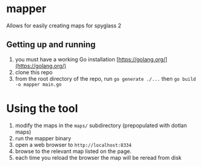 # mapper
Allows for easily creating maps for spyglass 2

## Getting up and running
1. you must have a working Go installation [https://golang.org/](https://golang.org/)
2. clone this repo
3. from the root directory of the repo, run `go generate ./...` then `go build -o mapper main.go`


# Using the tool
1. modify the maps in the `maps/` subdirectory (prepopulated with dotlan maps)
2. run the mapper binary
3. open a web browser to `http://localhost:8334`
4. browse to the relevant map listed on the page. 
5. each time you reload the browser the map will be reread from disk
